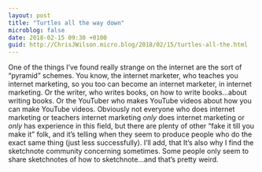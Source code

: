 ```yaml
---
layout: post
title: "Turtles all the way down"
microblog: false
date: 2018-02-15 09:30 +0100
guid: http://ChrisJWilson.micro.blog/2018/02/15/turtles-all-the.html
---
```

One of the things I’ve found really strange on the internet are the sort of “pyramid” schemes. You know, the internet marketer, who teaches you internet marketing, so you too can become an internet marketer, in internet marketing. Or the writer, who writes books, on how to write books...about writing books. Or the YouTuber who makes YouTube videos about how you can make YouTube videos. Obviously not everyone who does internet marketing or teachers internet marketing _only_ does internet marketing or _only_ has experience in this field, but there are plenty of other “fake it till you make it” folk, and it’s telling when they seem to produce people who do the exact same thing (just less successfully). 
I’ll add, that It’s also why I find the sketchnote community concerning sometimes. Some people only seem to share sketchnotes of how to sketchnote...and that’s pretty weird. 
